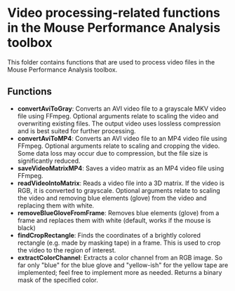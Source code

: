 # Video processing-related functions in the Mouse Performance Analysis toolbox
This folder contains functions that are used to process video files in the Mouse Performance Analysis toolbox. 

## Functions
- **convertAviToGray**: Converts an AVI video file to a grayscale MKV video file using FFmpeg. Optional arguments relate to scaling the video and overwriting existing files. The output video uses lossless compression and is best suited for further processing.
- **convertAviToMP4**: Converts an AVI video file to an MP4 video file using FFmpeg. Optional arguments relate to scaling and cropping the video. Some data loss may occur due to compression, but the file size is significantly reduced.
- **saveVideoMatrixMP4**: Saves a video matrix as an MP4 video file using FFmpeg. 
- **readVideoIntoMatrix**: Reads a video file into a 3D matrix. If the video is RGB, it is converted to grayscale. Optional arguments relate to scaling the video and removing blue elements (glove) from the video and replacing them with white.
- **removeBlueGloveFromFrame**: Removes blue elements (glove) from a frame and replaces them with white (default, works if the mouse is black)
- **findCropRectangle**: Finds the coordinates of a brightly colored rectangle (e.g. made by masking tape) in a frame. This is used to crop the video to the region of interest.
- **extractColorChannel**: Extracts a color channel from an RGB image. So far only "blue" for the blue glove and "yellow-ish" for the yellow tape are implemented; feel free to implement more as needed. Returns a binary mask of the specified color.
  